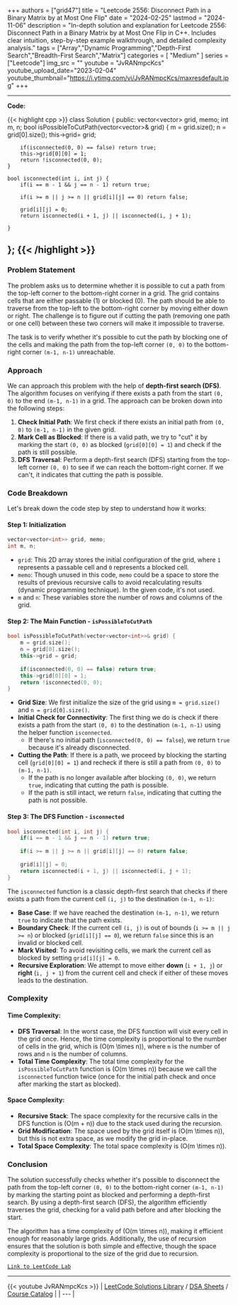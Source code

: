 
+++
authors = ["grid47"]
title = "Leetcode 2556: Disconnect Path in a Binary Matrix by at Most One Flip"
date = "2024-02-25"
lastmod = "2024-11-06"
description = "In-depth solution and explanation for Leetcode 2556: Disconnect Path in a Binary Matrix by at Most One Flip in C++. Includes clear intuition, step-by-step example walkthrough, and detailed complexity analysis."
tags = ["Array","Dynamic Programming","Depth-First Search","Breadth-First Search","Matrix"]
categories = [
    "Medium"
]
series = ["Leetcode"]
img_src = ""
youtube = "JvRANmpcKcs"
youtube_upload_date="2023-02-04"
youtube_thumbnail="https://i.ytimg.com/vi/JvRANmpcKcs/maxresdefault.jpg"
+++



---
**Code:**

{{< highlight cpp >}}
class Solution {
public:
    vector<vector<int>> grid, memo;
    int m, n;
    bool isPossibleToCutPath(vector<vector<int>>& grid) {
        m = grid.size();
        n = grid[0].size();
        this->grid= grid;

        if(isconnected(0, 0) == false) return true;
        this->grid[0][0] = 1;
        return !isconnected(0, 0);
    }
    
    bool isconnected(int i, int j) {
        if(i == m - 1 && j == n - 1) return true;
        
        if(i >= m || j >= n || grid[i][j] == 0) return false;
        
        grid[i][j] = 0;
        return isconnected(i + 1, j) || isconnected(i, j + 1);

    }
    
};
{{< /highlight >}}
---

### Problem Statement

The problem asks us to determine whether it is possible to cut a path from the top-left corner to the bottom-right corner in a grid. The grid contains cells that are either passable (1) or blocked (0). The path should be able to traverse from the top-left to the bottom-right corner by moving either down or right. The challenge is to figure out if cutting the path (removing one path or one cell) between these two corners will make it impossible to traverse.

The task is to verify whether it's possible to cut the path by blocking one of the cells and making the path from the top-left corner `(0, 0)` to the bottom-right corner `(m-1, n-1)` unreachable.

### Approach

We can approach this problem with the help of **depth-first search (DFS)**. The algorithm focuses on verifying if there exists a path from the start `(0, 0)` to the end `(m-1, n-1)` in a grid. The approach can be broken down into the following steps:

1. **Check Initial Path**: We first check if there exists an initial path from `(0, 0)` to `(m-1, n-1)` in the given grid.
2. **Mark Cell as Blocked**: If there is a valid path, we try to "cut" it by marking the start `(0, 0)` as blocked (`grid[0][0] = 1`) and check if the path is still possible.
3. **DFS Traversal**: Perform a depth-first search (DFS) starting from the top-left corner `(0, 0)` to see if we can reach the bottom-right corner. If we can't, it indicates that cutting the path is possible.

### Code Breakdown

Let's break down the code step by step to understand how it works:

#### Step 1: Initialization

```cpp
vector<vector<int>> grid, memo;
int m, n;
```

- `grid`: This 2D array stores the initial configuration of the grid, where `1` represents a passable cell and `0` represents a blocked cell.
- `memo`: Though unused in this code, `memo` could be a space to store the results of previous recursive calls to avoid recalculating results (dynamic programming technique). In the given code, it's not used.
- `m` and `n`: These variables store the number of rows and columns of the grid.

#### Step 2: The Main Function - `isPossibleToCutPath`

```cpp
bool isPossibleToCutPath(vector<vector<int>>& grid) {
    m = grid.size();
    n = grid[0].size();
    this->grid = grid;
    
    if(isconnected(0, 0) == false) return true;
    this->grid[0][0] = 1;
    return !isconnected(0, 0);
}
```

- **Grid Size**: We first initialize the size of the grid using `m = grid.size()` and `n = grid[0].size()`.
- **Initial Check for Connectivity**: The first thing we do is check if there exists a path from the start `(0, 0)` to the destination `(m-1, n-1)` using the helper function `isconnected`.
  - If there's no initial path (`isconnected(0, 0) == false`), we return `true` because it's already disconnected.
- **Cutting the Path**: If there is a path, we proceed by blocking the starting cell (`grid[0][0] = 1`) and recheck if there is still a path from `(0, 0)` to `(m-1, n-1)`.
  - If the path is no longer available after blocking `(0, 0)`, we return `true`, indicating that cutting the path is possible.
  - If the path is still intact, we return `false`, indicating that cutting the path is not possible.

#### Step 3: The DFS Function - `isconnected`

```cpp
bool isconnected(int i, int j) {
    if(i == m - 1 && j == n - 1) return true;
    
    if(i >= m || j >= n || grid[i][j] == 0) return false;
    
    grid[i][j] = 0;
    return isconnected(i + 1, j) || isconnected(i, j + 1);
}
```

The `isconnected` function is a classic depth-first search that checks if there exists a path from the current cell `(i, j)` to the destination `(m-1, n-1)`:

- **Base Case**: If we have reached the destination `(m-1, n-1)`, we return `true` to indicate that the path exists.
- **Boundary Check**: If the current cell `(i, j)` is out of bounds (`i >= m || j >= n`) or blocked (`grid[i][j] == 0`), we return `false` since this is an invalid or blocked cell.
- **Mark Visited**: To avoid revisiting cells, we mark the current cell as blocked by setting `grid[i][j] = 0`.
- **Recursive Exploration**: We attempt to move either **down** (`i + 1, j`) or **right** (`i, j + 1`) from the current cell and check if either of these moves leads to the destination.

### Complexity

#### Time Complexity:

- **DFS Traversal**: In the worst case, the DFS function will visit every cell in the grid once. Hence, the time complexity is proportional to the number of cells in the grid, which is \(O(m \times n)\), where `m` is the number of rows and `n` is the number of columns.
- **Total Time Complexity**: The total time complexity for the `isPossibleToCutPath` function is \(O(m \times n)\) because we call the `isconnected` function twice (once for the initial path check and once after marking the start as blocked).

#### Space Complexity:

- **Recursive Stack**: The space complexity for the recursive calls in the DFS function is \(O(m + n)\) due to the stack used during the recursion.
- **Grid Modification**: The space used by the grid itself is \(O(m \times n)\), but this is not extra space, as we modify the grid in-place.
- **Total Space Complexity**: The total space complexity is \(O(m \times n)\).

### Conclusion

The solution successfully checks whether it's possible to disconnect the path from the top-left corner `(0, 0)` to the bottom-right corner `(m-1, n-1)` by marking the starting point as blocked and performing a depth-first search. By using a depth-first search (DFS), the algorithm efficiently traverses the grid, checking for a valid path before and after blocking the start.

The algorithm has a time complexity of \(O(m \times n)\), making it efficient enough for reasonably large grids. Additionally, the use of recursion ensures that the solution is both simple and effective, though the space complexity is proportional to the size of the grid due to recursion.

[`Link to LeetCode Lab`](https://leetcode.com/problems/disconnect-path-in-a-binary-matrix-by-at-most-one-flip/description/)

---
{{< youtube JvRANmpcKcs >}}
| [LeetCode Solutions Library](https://grid47.xyz/leetcode/) / [DSA Sheets](https://grid47.xyz/sheets/) / [Course Catalog](https://grid47.xyz/courses/) |
| --- |
